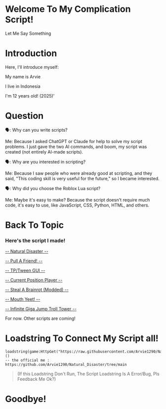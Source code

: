 # Welcome To My Complication Script!
Let Me Say Something

# Introduction
Here, I'll introduce myself:

My name is Arvie

I live in Indonesia

I'm 12 years old! (2025)'
# Question
🗣️: Why can you write scripts?

Me: Because I asked ChatGPT or Claude for help to solve my script problems. I just gave the two AI commands, and boom, my script was created (not entirely AI-made scripts).


🗣️: Why are you interested in scripting?

Me: Because I saw people who were already good at scripting, and they said, "This coding skill is very useful for the future," so I became interested.


🗣️: Why did you choose the Roblox Lua script?

Me: Maybe it's easy to make? Because the script doesn't require much code, it's easy to use, like JavaScript, CSS, Python, HTML, and others.

# Back To Topic
### Here's the script I made!

[-- Natural Disaster --](https://github.com/Arvie1290/Natural_Disaster/tree/Natural-Disaster)

[-- Pull A Friend! --](https://github.com/Arvie1290/Natural_Disaster/tree/Pull-A-Friend!)

[-- TP/Tween GUI --](https://github.com/Arvie1290/Natural_Disaster/tree/TP_Tween_Gui)

[-- Current Position Player --](https://github.com/Arvie1290/Natural_Disaster/tree/Currently-Position-Player)

[-- Steal A Brainrot (Modded) --](https://github.com/Arvie1290/Natural_Disaster/tree/Steal-A-Brainrot-Modded-Only)

[-- Mouth Yeet! --](https://github.com/Arvie1290/Natural_Disaster/blob/Mouth-YEET!)

[-- Infinite Giga Jump Troll Tower --](https://github.com/Arvie1290/Natural_Disaster/tree/Infinite-Giga-Jump-Troll-Tower)

For now. Other scripts are coming!
# Loadstring To Connect My Script all!

```
loadstring(game:HttpGet("https://raw.githubusercontent.com/Arvie1290/Natural_Disaster/main/MyScript.lua"))()
-- the official me : https://github.com/Arvie1290/Natural_Disaster/tree/main
```
> (If this Loadstring Don't Run, The Script Loadstring Is A Error/Bug, Pls Feedback Me Ok?)

# Goodbye!
